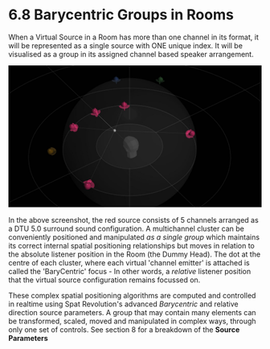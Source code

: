 # 6.8 Barycentric Groups in Rooms

When a Virtual Source in a Room has more than one channel in its format, it will be
represented as a single source with ONE unique index. It will be visualised as a
group in its assigned channel based speaker arrangement.

![](include/SpatRevolution_UserGuide_-122.jpg)

In the above screenshot, the red source consists of 5 channels arranged as a DTU
5.0 surround sound configuration. A multichannel cluster can be conveniently positioned and manipulated _as a single group_ which maintains its correct internal spatial positioning relationships but moves in relation to the absolute listener position
in the Room (the Dummy Head). The dot at the centre of each cluster, where each
virtual 'channel emitter' is attached is called the 'BaryCentric' focus - In other
words, a _relative_ listener position that the virtual source configuration remains focussed on.


These complex spatial positioning algorithms are computed and controlled in realtime using Spat Revolution's advanced _Barycentric_ and relative direction source
parameters. A group that may contain many elements can be transformed, scaled,
moved and manipulated in complex ways, through only one set of controls. See
section 8 for a breakdown of the **Source Parameters**

